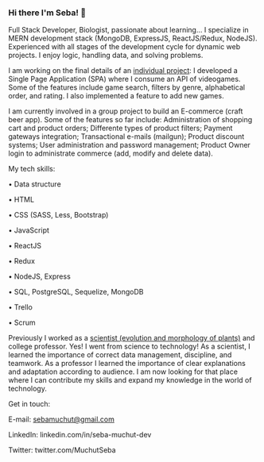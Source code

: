 ### Hi there I'm Seba! 👋

Full Stack Developer, Biologist, passionate about learning…    I specialize in MERN development stack (MongoDB, ExpressJS, ReactJS/Redux, NodeJS). Experienced with all stages of the development cycle for dynamic web projects. I enjoy logic, handling data, and solving problems.

I am working on the final details of an [individual project](https://github.com/sebamuchut/PI-Videogames-FT14a): I developed a Single Page Application (SPA) where I consume an API of videogames. Some of the features include game search, filters by genre, alphabetical order, and rating. I also implemented a feature to add new games. 

I am currently involved in a group project to build an E-commerce (craft beer app). Some of the features so far include: Administration of shopping cart and product orders; Differente types of product filters; Payment gateways integration; Transactional e-mails (mailgun); Product discount systems; User administration and password management; Product Owner login to administrate commerce (add, modify and delete data).

My tech skills: 

• Data structure        

• HTML

• CSS (SASS, Less, Bootstrap)      

• JavaScript 

• ReactJS 

• Redux 

• NodeJS, Express 

• SQL, PostgreSQL, Sequelize, MongoDB 

• Trello 

• Scrum

Previously I worked as a [scientist (evolution and morphology of plants)](https://www.researchgate.net/profile/Sebastian-Muchut) and college professor. Yes! I went from science to technology! As a scientist, I learned the importance of correct data management, discipline, and teamwork. As a professor I learned the importance of clear explanations and adaptation according to audience. I am now looking for that place where I can contribute my skills and expand my knowledge in the world of technology.

Get in touch:

E-mail: sebamuchut@gmail.com

LinkedIn: linkedin.com/in/seba-muchut-dev

Twitter: twitter.com/MuchutSeba

